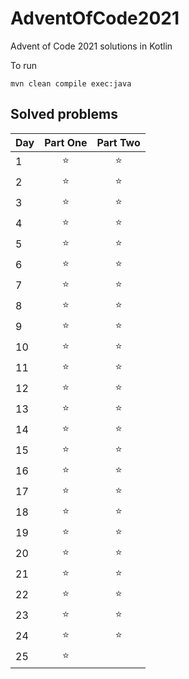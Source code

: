 # AdventOfCode2021
Advent of Code 2021 solutions in Kotlin

To run
```shell
mvn clean compile exec:java
```


## Solved problems
| Day    |      Part One      |      Part Two      |
| ------ | :----------------: | :----------------: |
|      1 | :star: | :star: | 
|      2 | :star: | :star: | 
|      3 | :star: | :star: | 
|      4 | :star: | :star: | 
|      5 | :star: | :star: | 
|      6 | :star: | :star: | 
|      7 | :star: | :star: | 
|      8 | :star: | :star: | 
|      9 | :star: | :star: | 
|     10 | :star: | :star: | 
|     11 | :star: | :star: | 
|     12 | :star: | :star: | 
|     13 | :star: | :star: | 
|     14 | :star: | :star: | 
|     15 | :star: | :star: | 
|     16 | :star: | :star: | 
|     17 | :star: | :star: | 
|     18 | :star: | :star: | 
|     19 | :star: | :star: | 
|     20 | :star: | :star: | 
|     21 | :star: | :star: | 
|     22 | :star: | :star: | 
|     23 | :star: | :star: | 
|     24 | :star: | :star: | 
|     25 | :star: | | 
